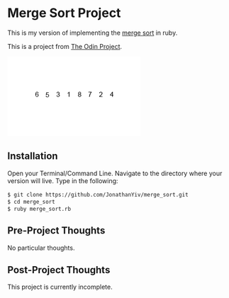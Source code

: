 # Merge Sort Project

This is my version of implementing the [merge sort](https://en.wikipedia.org/wiki/Merge_sort) in ruby.

This is a project from [The Odin Project](https://www.theodinproject.com/courses/ruby-programming/lessons/recursion).

![Merge Sort GIF](/Merge-sort-example-300px.gif)

## Installation

Open your Terminal/Command Line. Navigate to the directory where your version will live. Type in the following:

```
$ git clone https://github.com/JonathanYiv/merge_sort.git
$ cd merge_sort
$ ruby merge_sort.rb
```

## Pre-Project Thoughts

No particular thoughts.

## Post-Project Thoughts

This project is currently incomplete.